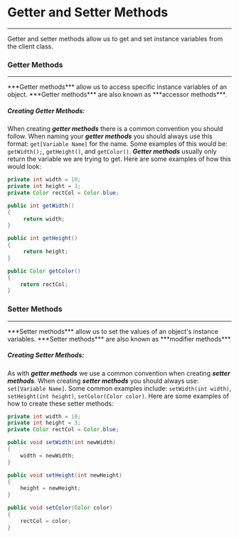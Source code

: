 # Getter and Setter Methods
<hr>
Getter and setter methods allow us to get and set instance variables from the client class. 


### Getter Methods
<hr>
***Getter methods*** allow us to access specific instance variables of an object. ***Getter methods*** are also known as ***accessor methods***.

<br>

##### Creating Getter Methods:
When creating ***getter methods*** there is a common convention you should follow. When naming your ***getter methods*** you should always use this format: `get[Variable Name]` for the name. Some examples of this would be: `getWidth();`, `getHeight()`, and `getColor()`. ***Getter methods*** usually only return the variable we are trying to get. Here are some examples of how this would look:

```Java
private int width = 10;
private int height = 3;
private Color rectCol = Color.blue;

public int getWidth()
{
     return width;
}

public int getHeight()
{
     return height;
}

public Color getColor()
{
    return rectCol;
}
```

### Setter Methods
<hr>
***Setter methods*** allow us to set the values of an object's instance variables. ***Setter methods*** are also known as ***modifier methods***

<br>

##### Creating Setter Methods:
As with ***getter methods*** we use a common convention when creating ***setter methods***. When creating ***setter methods*** you should always use: `set[Variable Name]`. Some common examples include: `setWidth(int width)`, `setHeight(int height)`, `setColor(Color color)`. Here are some examples of how to create these setter methods:


```Java
private int width = 10;
private int height = 3;
private Color rectCol = Color.blue;

public void setWidth(int newWidth)
{
    width = newWidth;
}

public void setHeight(int newHeight)
{
    height = newHeight;
}

public void setColor(Color color)
{
    rectCol = color;
}
```